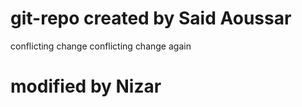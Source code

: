 # git-repo created by Said Aoussar

conflicting change
conflicting change again

# modified by Nizar
